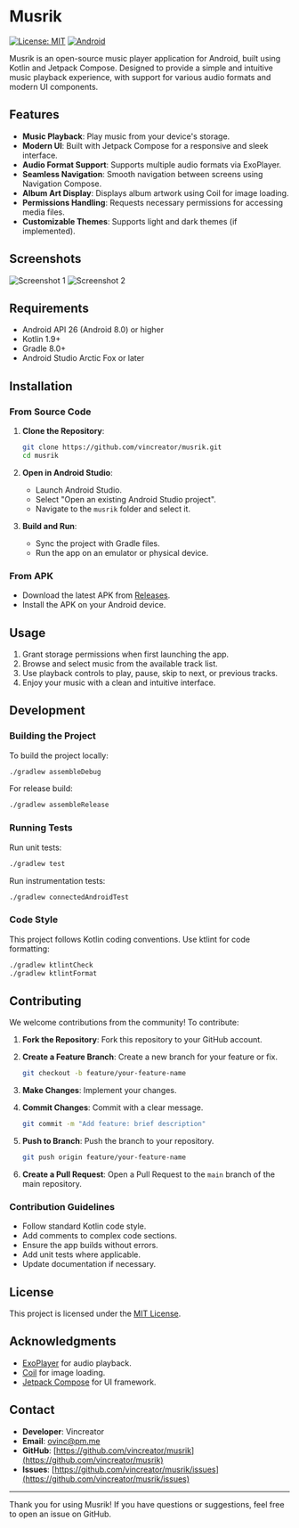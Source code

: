 # Musrik

[![License: MIT](https://img.shields.io/badge/License-MIT-yellow.svg)](https://opensource.org/licenses/MIT)
[![Android](https://img.shields.io/badge/Platform-Android-green.svg)](https://developer.android.com)

Musrik is an open-source music player application for Android, built using Kotlin and Jetpack Compose. Designed to provide a simple and intuitive music playback experience, with support for various audio formats and modern UI components.

## Features

- **Music Playback**: Play music from your device's storage.
- **Modern UI**: Built with Jetpack Compose for a responsive and sleek interface.
- **Audio Format Support**: Supports multiple audio formats via ExoPlayer.
- **Seamless Navigation**: Smooth navigation between screens using Navigation Compose.
- **Album Art Display**: Displays album artwork using Coil for image loading.
- **Permissions Handling**: Requests necessary permissions for accessing media files.
- **Customizable Themes**: Supports light and dark themes (if implemented).

## Screenshots

![Screenshot 1](screenshots/screenshot1.png)
![Screenshot 2](screenshots/screenshot2.png)

## Requirements

- Android API 26 (Android 8.0) or higher
- Kotlin 1.9+
- Gradle 8.0+
- Android Studio Arctic Fox or later

## Installation

### From Source Code

1. **Clone the Repository**:
   ```bash
   git clone https://github.com/vincreator/musrik.git
   cd musrik
   ```

2. **Open in Android Studio**:
   - Launch Android Studio.
   - Select "Open an existing Android Studio project".
   - Navigate to the `musrik` folder and select it.

3. **Build and Run**:
   - Sync the project with Gradle files.
   - Run the app on an emulator or physical device.

### From APK

- Download the latest APK from [Releases](https://github.com/vincreator/musrik/releases).
- Install the APK on your Android device.

## Usage

1. Grant storage permissions when first launching the app.
2. Browse and select music from the available track list.
3. Use playback controls to play, pause, skip to next, or previous tracks.
4. Enjoy your music with a clean and intuitive interface.

## Development

### Building the Project

To build the project locally:

```bash
./gradlew assembleDebug
```

For release build:

```bash
./gradlew assembleRelease
```

### Running Tests

Run unit tests:

```bash
./gradlew test
```

Run instrumentation tests:

```bash
./gradlew connectedAndroidTest
```

### Code Style

This project follows Kotlin coding conventions. Use ktlint for code formatting:

```bash
./gradlew ktlintCheck
./gradlew ktlintFormat
```

## Contributing

We welcome contributions from the community! To contribute:

1. **Fork the Repository**: Fork this repository to your GitHub account.

2. **Create a Feature Branch**: Create a new branch for your feature or fix.
   ```bash
   git checkout -b feature/your-feature-name
   ```

3. **Make Changes**: Implement your changes.

4. **Commit Changes**: Commit with a clear message.
   ```bash
   git commit -m "Add feature: brief description"
   ```

5. **Push to Branch**: Push the branch to your repository.
   ```bash
   git push origin feature/your-feature-name
   ```

6. **Create a Pull Request**: Open a Pull Request to the `main` branch of the main repository.

### Contribution Guidelines

- Follow standard Kotlin code style.
- Add comments to complex code sections.
- Ensure the app builds without errors.
- Add unit tests where applicable.
- Update documentation if necessary.

## License

This project is licensed under the [MIT License](LICENSE).

## Acknowledgments

- [ExoPlayer](https://github.com/google/ExoPlayer) for audio playback.
- [Coil](https://github.com/coil-kt/coil) for image loading.
- [Jetpack Compose](https://developer.android.com/jetpack/compose) for UI framework.

## Contact

- **Developer**: Vincreator
- **Email**: ovinc@pm.me
- **GitHub**: [https://github.com/vincreator/musrik](https://github.com/vincreator/musrik)
- **Issues**: [https://github.com/vincreator/musrik/issues](https://github.com/vincreator/musrik/issues)

---

Thank you for using Musrik! If you have questions or suggestions, feel free to open an issue on GitHub.